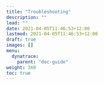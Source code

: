 ```yaml
---
title: "Troubleshooting"
description: ""
lead: ""
date: 2021-04-05T11:46:53+12:00
lastmod: 2021-04-05T11:46:53+12:00
draft: true
images: []
menu: 
  dynatrace:
    parent: "doc-guide"
weight: 360
toc: true
---
```

